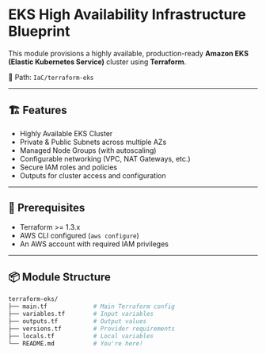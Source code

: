 # EKS High Availability Infrastructure Blueprint

This module provisions a highly available, production-ready **Amazon EKS (Elastic Kubernetes Service)** cluster using **Terraform**.

📁 Path: `IaC/terraform-eks`

---

## 🏗️ Features

- Highly Available EKS Cluster
- Private & Public Subnets across multiple AZs
- Managed Node Groups (with autoscaling)
- Configurable networking (VPC, NAT Gateways, etc.)
- Secure IAM roles and policies
- Outputs for cluster access and configuration

---

## 🚀 Prerequisites

- Terraform >= 1.3.x
- AWS CLI configured (`aws configure`)
- An AWS account with required IAM privileges

---

## 📦 Module Structure

```bash
terraform-eks/
├── main.tf             # Main Terraform config
├── variables.tf        # Input variables
├── outputs.tf          # Output values
├── versions.tf         # Provider requirements
├── locals.tf           # Local variables
└── README.md           # You're here!
